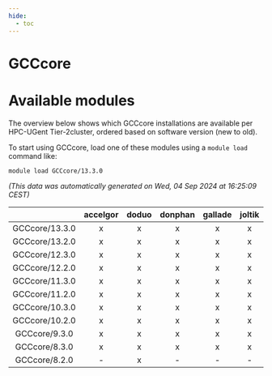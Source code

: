 ```yaml
---
hide:
  - toc
---
```


GCCcore
=======

# Available modules


The overview below shows which GCCcore installations are available per HPC-UGent Tier-2cluster, ordered based on software version (new to old).

To start using GCCcore, load one of these modules using a `module load` command like:

```shell
module load GCCcore/13.3.0
```

*(This data was automatically generated on Wed, 04 Sep 2024 at 16:25:09 CEST)*  

| |accelgor|doduo|donphan|gallade|joltik|shinx|skitty|
| :---: | :---: | :---: | :---: | :---: | :---: | :---: | :---: |
|GCCcore/13.3.0|x|x|x|x|x|x|x|
|GCCcore/13.2.0|x|x|x|x|x|x|x|
|GCCcore/12.3.0|x|x|x|x|x|x|x|
|GCCcore/12.2.0|x|x|x|x|x|x|x|
|GCCcore/11.3.0|x|x|x|x|x|x|x|
|GCCcore/11.2.0|x|x|x|x|x|x|x|
|GCCcore/10.3.0|x|x|x|x|x|-|x|
|GCCcore/10.2.0|x|x|x|x|x|-|x|
|GCCcore/9.3.0|x|x|x|x|x|-|x|
|GCCcore/8.3.0|x|x|x|x|x|-|x|
|GCCcore/8.2.0|-|x|-|-|-|-|-|
